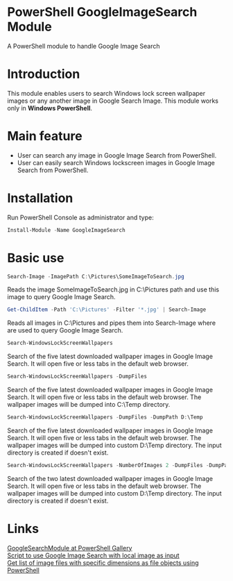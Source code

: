 # PowerShell GoogleImageSearch Module
A PowerShell module to handle Google Image Search

# Introduction
This module enables users to search Windows lock screen wallpaper images or any another image in Google Search Image. This module works only in **Windows PowerShell**.

# Main feature
- User can search any image in Google Image Search from PowerShell.
- User can easily search Windows lockscreen images in Google Image Search from PowerShell.

# Installation 
Run PowerShell Console as administrator and type:
```powershell
Install-Module -Name GoogleImageSearch
```

# Basic use

```powershell
Search-Image -ImagePath C:\Pictures\SomeImageToSearch.jpg
```
Reads the image SomeImageToSearch.jpg in C:\Pictures path and use this image to query Google Image Search.

```powershell
Get-ChildItem -Path 'C:\Pictures' -Filter '*.jpg' | Search-Image
```
Reads all images in C:\Pictures and pipes them into Search-Image where are used to query Google Image Search.
      
```powershell
Search-WindowsLockScreenWallpapers
```
Search of the five latest downloaded wallpaper images in Google Image Search. It will open five or less tabs in the default web browser.

```powershell
Search-WindowsLockScreenWallpapers -DumpFiles
```
Search of the five latest downloaded wallpaper images in Google Image Search. It will open five or less tabs in the default web browser. The wallpaper images will be dumped into C:\Temp directory.

```powershell
Search-WindowsLockScreenWallpapers -DumpFiles -DumpPath D:\Temp
```
Search of the five latest downloaded wallpaper images in Google Image Search. It will open five or less tabs in the default web browser. The wallpaper images will be dumped into custom D:\Temp directory. The input directory is created if doesn't exist.

```powershell
Search-WindowsLockScreenWallpapers -NumberOfImages 2 -DumpFiles -DumpPath D:\Temp
```
Search of the two latest downloaded wallpaper images in Google Image Search. It will open five or less tabs in the default web browser. The wallpaper images will be dumped into custom D:\Temp directory. The input directory is created if doesn't exist.

# Links
[GoogleSearchModule at PowerShell Gallery](https://www.powershellgallery.com/packages/GoogleImageSearch/1.0.0.0)<br>
[Script to use Google Image Search with local image as input](https://stackoverflow.com/questions/14634321/script-to-use-google-image-search-with-local-image-as-input)<br>
[Get list of image files with specific dimensions as file objects using PowerShell](https://stackoverflow.com/questions/13741668/get-list-of-image-files-with-specific-dimensions-as-file-objects-using-powershel)<br>
